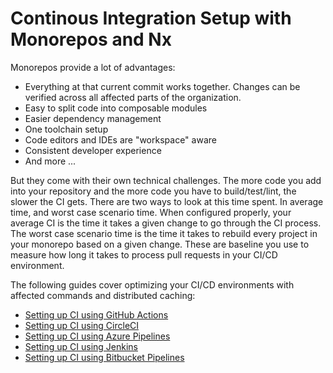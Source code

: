 # Continous Integration Setup with Monorepos and Nx

Monorepos provide a lot of advantages:

- Everything at that current commit works together. Changes can be verified across all affected parts of the organization.
- Easy to split code into composable modules
- Easier dependency management
- One toolchain setup
- Code editors and IDEs are "workspace" aware
- Consistent developer experience
- And more ...

But they come with their own technical challenges. The more code you add into your repository and the more code you have to build/test/lint, the slower the CI gets. There are two ways to look at this time spent. In average time, and worst case scenario time. When configured properly, your average CI is the time it takes a given change to go through the CI process. The worst case scenario time is the time it takes to rebuild every project in your monorepo based on a given change. These are baseline you use to measure how long it takes to process pull requests in your CI/CD environment.

The following guides cover optimizing your CI/CD environments with affected commands and distributed caching:

- [Setting up CI using GitHub Actions](/ci/monorepo-ci-github-actions)
- [Setting up CI using CircleCI](/ci/monorepo-ci-circle-ci)
- [Setting up CI using Azure Pipelines](/ci/monorepo-ci-azure)
- [Setting up CI using Jenkins](/ci/monorepo-ci-jenkins)
- [Setting up CI using Bitbucket Pipelines](/ci/monorepo-ci-bitbucket-pipeline)
